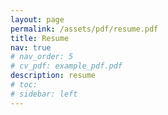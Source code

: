 ```yaml
---
layout: page
permalink: /assets/pdf/resume.pdf
title: Resume
nav: true
# nav_order: 5
# cv_pdf: example_pdf.pdf
description: resume
# toc:
# sidebar: left
---
```

